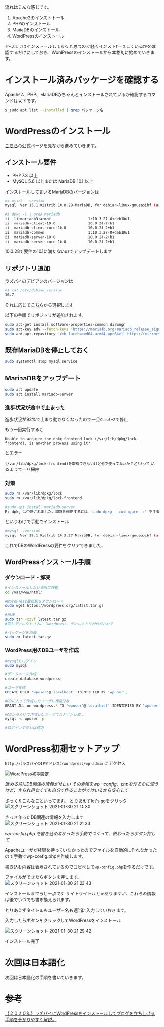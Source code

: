 
流れはこんな感じです。

1. Apache2のインストトール
2. PHPのインストール
3. MariaDBのインストール
4. WordPressのインストール

1〜3まではインストールしてあると思うので軽くインストrーうしているかを確認するだけにしておき、WordPressのインストールから本格的に始めていきます。

# インストール済みパッケージを確認する

Apache2、PHP、MariaDBがちゃんとインストールされているか確認するコマンドは以下です。

```bash
$ sudo apt list --installed | grep パッケージ名
```

# WordPressのインストール
[こちら](https://ja.wordpress.org/support/article/how-to-install-wordpress/)の公式ページを見ながら進めていきます。
## インストール要件
- PHP 7.3 以上
- MySQL 5.6 以上または MariaDB 10.1 以上

インストールして言いるMariaDBのバージョンは
```bash
#$ mysql --version
mysql  Ver 15.1 Distrib 10.0.28-MariaDB, for debian-linux-gnueabihf (armv7l) using readline 5.2
```
```bash
#$ dpkg -l | grep mariadb
ii  libmariadb3:armhf                 1:10.3.27-0+deb10u1                 armhf        MariaDB database client library
ii  mariadb-client-10.0               10.0.28-2+b1                        armhf        MariaDB database client binaries
ii  mariadb-client-core-10.0          10.0.28-2+b1                        armhf        MariaDB database core client binaries
ii  mariadb-common                    1:10.3.27-0+deb10u1                 all          MariaDB common metapackage
ii  mariadb-server-10.0               10.0.28-2+b1                        armhf        MariaDB database server binaries
ii  mariadb-server-core-10.0          10.0.28-2+b1                        armhf        MariaDB database core server files
```
10.0.28で要件の10.1に満たないのでアップデートします

## リポジトリ追加

ラズパイのデビアンのバージョンは
```bash
#$ cat /etc/debian_version
10.7
```
それに応じて[こちら](https://downloads.mariadb.org/mariadb/repositories/)から選択します

以下の手順でリポジトリが追加されます。

```bash
sudo apt-get install software-properties-common dirmngr
sudo apt-key adv --fetch-keys 'https://mariadb.org/mariadb_release_signing_key.asc'
sudo add-apt-repository 'deb [arch=amd64,arm64,ppc64el] https://mirrors.bkns.vn/mariadb/repo/10.5/debian buster main'
```


## 既存MariaDBを停止しておく
```bash
sudo systemctl stop mysql.service
```
## MarinaDBをアップデート
```bash
sudo apt update
sudo apt install mariadb-server
```
### 進歩状況が途中で止まった
進歩状況が92%で止まり動かなくなったので一旦`Ctrol+Z`で停止

もう一回実行すると
```
Unable to acquire the dpkg frontend lock (/var/lib/dpkg/lock-frontend), is another process using it?
```
とエラー

`(/var/lib/dpkg/lock-frontend)を取得できないけど他で使ってないか？`といっているようで一旦掃除

### 対策
```bash
sudo rm /var/lib/dpkg/lock
sudo rm /var/lib/dpkg/lock-frontend
```
```bash
#sudo apt install mariadb-server
E: dpkg は中断されました。問題を修正するには 'sudo dpkg --configure -a' を手動で実行する必要があります。
```
というわけで手動でインストール
```bash
#mysql --version
mysql  Ver 15.1 Distrib 10.3.27-MariaDB, for debian-linux-gnueabihf (armv8l) using readline 5.2
```
これでDBのWordPressの要件をクリアできました。
## WordPressインストール手順
### ダウンロード・解凍
```bash
#インストールしたい場所に移動
cd /var/www/html/

#WordPress最新版をダウンロード
sudo wget https://wordpress.org/latest.tar.gz

#解凍
sudo tar -xzvf latest.tar.gz
#同じディレクトリ内に「wordpress」ディレクトリが作成される

#パッケージを消去
sudo rm latest.tar.gz
```
### WordPress用のDBユーザを作成
```bash
#mysqlにログイン
sudo mysql

#データベース作成
create database wordpress;

#ユーザ作成
CREATE USER 'wpuser'@'localhost' IDENTIFIED BY 'wpuser';

#DBに入って作成したユーザに権限付与
GRANT ALL on wordpress.* TO 'wpuser'@'localhost' IDENTIFIED BY 'wpuser';

#DBからぬけて作成したユーザでログインし直し
mysql -u wpuser -p

#ログインできれば成功
```
# WordPress初期セットアップ
`http://(ラズパイのIPアドレス)/wordpress/wp-admin`
にアクセス

![WordPress初期設定](https://user-images.githubusercontent.com/43082614/106355975-161cae80-633f-11eb-983e-2e340cc0fd2a.png)


*進める前にDB関係の情報がほしい
その情報をwpーconfig．phpを作るのに使うけど、作られ得なくても自分で作ることがでけいるから安心して*

ざっくりこんなこといってます。
とりあえずlet's goをクリック
![スクリーンショット 2021-01-30 21 14 30](https://user-images.githubusercontent.com/43082614/106356084-284b1c80-6340-11eb-8b61-1c00b9799b29.png)

さっき作ったDB関連の情報を入力します
![スクリーンショット 2021-01-30 21 21 33](https://user-images.githubusercontent.com/43082614/106356201-22097000-6341-11eb-8f83-ac79545ea933.png)

*wp-config.php を書き込めなかったら手動でつくって、終わったらボタン押して*

Apacheユーザが権限を持っていなかったのでファイルを自動的に作れなかったので手動でwp-config.phpを作成します。

書き込む内容は表示されているのでコピペして`wp-config.php`を作るだけです。

ファイルができたらボタンを押します。
![スクリーンショット 2021-01-30 21 23 43](https://user-images.githubusercontent.com/43082614/106356222-701e7380-6341-11eb-9cba-49bb00cdee53.png)

インストールまであと一歩です
サイトタイトルとかありますが、これらの情報は後でいつでも書き換えられます。

とりあえずタイトルもユーザー名も適当に入力していおきます。

入力したらボタンをクリックしてWordPressをインストール

![スクリーンショット 2021-01-30 21 29 42](https://user-images.githubusercontent.com/43082614/106356338-4580ea80-6342-11eb-8308-8fae9226360c.png)

インストール完了

# 次回は日本語化
次回は日本語化の手順を書いていきます。

# 参考
[【２０２０年】ラズパイにWordPressをインストールしてブログを立ち上げる手順を分かりやすく解説。
](https://mugendennou.net/linux/raspi/raspiapplication/raspiwordpressinstall/)
